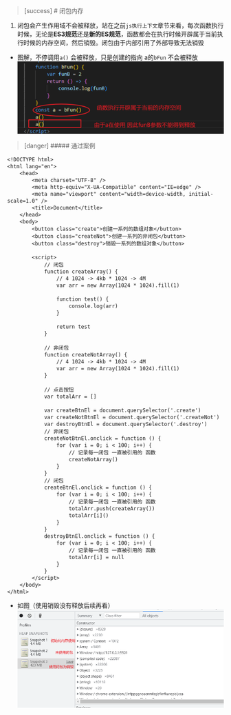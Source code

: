 >[success] # 闭包内存
1. 闭包会产生作用域不会被释放，站在之前`js执行上下文`章节来看，每次函数执行时候，无论是**ES3规范**还是**新的ES规范**，函数都会在执行时候开辟属于当前执行时候的内存空间，然后销毁。闭包由于内部引用了外部导致无法销毁
* 图解，不停调用`a()` 会被释放，只是创建的指向 a的`bFun` 不会被释放
![](images/screenshot_1659854619323.png)
>[danger] ##### 通过案例
~~~
<!DOCTYPE html>
<html lang="en">
	<head>
		<meta charset="UTF-8" />
		<meta http-equiv="X-UA-Compatible" content="IE=edge" />
		<meta name="viewport" content="width=device-width, initial-scale=1.0" />
		<title>Document</title>
	</head>
	<body>
		<button class="create">创建一系列的数组对象</button>
		<button class="createNot">创建一系列的非闭包</button>
		<button class="destroy">销毁一系列的数组对象</button>

		<script>
			// 闭包
			function createArray() {
				// 4 1024 -> 4kb * 1024 -> 4M
				var arr = new Array(1024 * 1024).fill(1)

				function test() {
					console.log(arr)
				}

				return test
			}

			// 非闭包
			function createNotArray() {
				// 4 1024 -> 4kb * 1024 -> 4M
				var arr = new Array(1024 * 1024).fill(1)
			}

			// 点击按钮
			var totalArr = []

			var createBtnEl = document.querySelector('.create')
			var createNotBtnEl = document.querySelector('.createNot')
			var destroyBtnEl = document.querySelector('.destroy')
			// 非闭包
			createNotBtnEl.onclick = function () {
				for (var i = 0; i < 100; i++) {
					// 记录每一闭包 一直被引用的 函数
					createNotArray()
				}
			}
			// 闭包
			createBtnEl.onclick = function () {
				for (var i = 0; i < 100; i++) {
					// 记录每一闭包 一直被引用的 函数
					totalArr.push(createArray())
					totalArr[i]()
				}
			}
			destroyBtnEl.onclick = function () {
				for (var i = 0; i < 100; i++) {
					// 记录每一闭包 一直被引用的 函数
					totalArr[i] = null
				}
			}
		</script>
	</body>
</html>

~~~
* 如图（使用销毁没有释放后续再看）
![](images/screenshot_1659857934099.png)